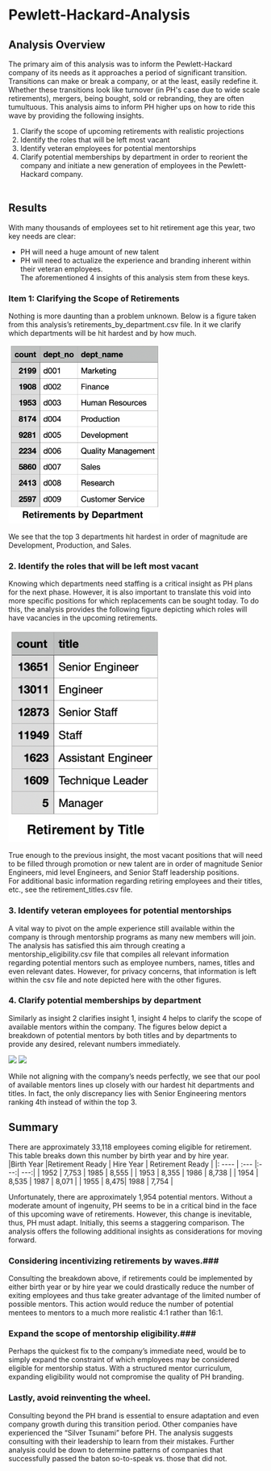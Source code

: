 # Pewlett-Hackard-Analysis
## Analysis Overview ##
The primary aim of this analysis was to inform the Pewlett-Hackard company of its needs as it approaches a period of significant transition. Transitions can make or break a company, or at the least, easily redefine it. Whether these transitions look like turnover (in PH's case due to wide scale retirements), mergers, being bought, sold or rebranding, they are often tumultuous. This analysis aims to inform PH higher ups on how to ride this wave by providing the following insights.
1. Clarify the scope of upcoming retirements with realistic projections
2. Identify the roles that will be left most vacant
3. Identify veteran employees for potential mentorships 
4. Clarify potential memberships by department in order to reorient the company and initiate a new generation of employees in the Pewlett-Hackard company. <br /> <br />
## Results ##
With many thousands of employees set to hit retirement age this year, two key needs are clear: 
* PH will need a huge amount of new talent
* PH will need to actualize the experience and branding inherent within their veteran employees. <br />
The aforementioned 4 insights of this analysis stem from these keys. 

### Item 1: Clarifying the Scope of Retirements ###
Nothing is more daunting than a problem unknown. Below is a figure taken from this analysis’s retirements_by_department.csv file. In it we clarify which departments will be hit hardest and by how much. <br />
<p float="left">
  <img src="Data/retirements_by_department.png" width="300" />
</p> 
We see that the top 3 departments hit hardest in order of magnitude are Development, Production, and Sales.  

### 2. Identify the roles that will be left most vacant ###
Knowing which departments need staffing is a critical insight as PH plans for the next phase. However, it is also important to translate this void into more specific positions for which replacements can be sought today. To do this, the analysis provides the following figure depicting which roles will have vacancies in the upcoming retirements. <br />
<p float="left">
  <img src="Data/retirement_title.png" width="300" />
</p> 
True enough to the previous insight, the most vacant positions that will need to be filled through promotion or new talent are in order of magnitude Senior Engineers, mid level Engineers, and Senior Staff leadership positions. <br />
For additional basic information regarding retiring employees and their titles, etc., see the retirement_titles.csv file. 

### 3. Identify veteran employees for potential mentorships ###
A vital way to pivot on the ample experience still available within the company is through mentorship programs as many new members will join. The analysis has satisfied this aim through creating a mentorship_eligibility.csv file that compiles all relevant information regarding potential mentors such as employee numbers, names, titles and even relevant dates. However, for privacy concerns, that information is left within the csv file and note depicted here with the other figures. 

### 4. Clarify potential memberships by department ###
Similarly as insight 2 clarifies insight 1, insight 4 helps to clarify the scope of available mentors within the company. The figures below depict a breakdown of potential mentors by both titles and by departments to provide any desired, relevant numbers immediately. 
<p float="left">
  <img src="Data/mentorship_by_title.png” width="300" />
  <img src="Data/mentorship_by_department.png” width="300" />
</p> 
While not aligning with the company’s needs perfectly, we see that our pool of available mentors lines up closely with our hardest hit departments and titles. In fact, the only discrepancy lies with Senior Engineering mentors ranking 4th instead of within the top 3.

## Summary ##
There are approximately 33,118 employees coming eligible for retirement. This table breaks down this number by birth year and by hire year. <br />
|Birth Year |Retirement Ready | Hire Year | Retirement Ready |
|: ---- | :--- |:---:|  ---:|
| 1952 | 7,753 | 1985 | 8,555 |
| 1953 | 8,355 | 1986 | 8,738 |
| 1954 | 8,535 | 1987 | 8,071 |
| 1955 | 8,475| 1988 | 7,754 |

Unfortunately, there are approximately 1,954 potential mentors. Without a moderate amount of ingenuity, PH seems to be in a critical bind in the face of this upcoming wave of retirements. However, this change is inevitable, thus, PH must adapt. 
Initially, this seems a staggering comparison. The analysis offers the following additional insights as considerations for moving forward.
### Considering incentivizing retirements by waves.###
Consulting the breakdown above, if retirements could be implemented by either birth year or by hire year we could drastically reduce the number of exiting employees and thus take greater advantage of the limited number of possible mentors. This action would reduce the number of potential mentees to mentors to a much more realistic 4:1 rather than 16:1. 
### Expand the scope of mentorship eligibility.###
Perhaps the quickest fix to the company’s immediate need, would be to simply expand the constraint of which employees may be considered eligible for mentorship status. With a structured mentor curriculum, expanding eligibility would not compromise the quality of PH branding. 
### Lastly, avoid reinventing the wheel. ###
Consulting beyond the PH brand is essential to ensure adaptation and even company growth during this transition period. Other companies have experienced the “Silver Tsunami” before PH. The analysis suggests consulting with their leadership to learn from their mistakes. Further analysis could be down to determine patterns of companies that successfully passed the baton so-to-speak vs. those that did not.